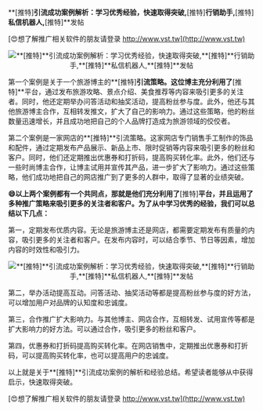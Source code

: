 **[推特]**引流成功案例解析：学习优秀经验，快速取得突破,**[推特]**行销助手,**[推特]**私信机器人,**[推特]**发帖

[😍想了解推广相关软件的朋友请登录 http://www.vst.tw](http://www.vst.tw)

 <center><img src="https://vst.tw/MP4/tuiguang/png/8.png" alt="**[推特]**引流成功案例解析：学习优秀经验，快速取得突破,**[推特]**行销助手,**[推特]**私信机器人,**[推特]**发帖"></center>

第一个案例是关于一个旅游博主的**[推特]**引流策略。这位博主充分利用了**[推特]**平台，通过发布旅游攻略、景点介绍、美食推荐等内容来吸引更多的关注者。同时，他还定期举办问答活动和抽奖活动，提高粉丝参与度。此外，他还与其他旅游博主合作，互相转发推文，扩大了自己的影响力。通过这些策略，他的粉丝数量迅速增长，并且成功地把自己的个人品牌打造成为旅游领域的佼佼者。

第二个案例是一家网店的**[推特]**引流策略。这家网店专门销售手工制作的饰品和配件，通过定期发布产品展示、新品上市、限时促销等内容来吸引更多的粉丝和客户。同时，他们还定期推出优惠券和打折码，提高购买转化率。此外，他们还与一些时尚博主合作，让博主试用并宣传其产品，进一步扩大了影响力。通过这些策略，他们成功地把自己的网店推广到了更多的人群中，取得了显著的业绩突破。

**😄以上两个案例都有一个共同点，那就是他们充分利用了**[推特]**平台，并且运用了多种推广策略来吸引更多的关注者和客户。为了从中学习优秀的经验，我们可以总结以下几点：**

第一，定期发布优质内容。无论是旅游博主还是网店，都需要定期发布有质量的内容，吸引更多的关注者和客户。在发布内容时，可以结合季节、节日等因素，增加内容的时效性和吸引力。

 <center><img src="https://vst.tw/MP4/tuiguang/png/3.png" alt="**[推特]**引流成功案例解析：学习优秀经验，快速取得突破,**[推特]**行销助手,**[推特]**私信机器人,**[推特]**发帖"></center>

第二，举办活动提高互动。问答活动、抽奖活动等都是提高粉丝参与度的好方法，可以增加用户对品牌的认知度和忠诚度。

第三，合作推广扩大影响力。与其他博主、网店合作，互相转发、试用宣传等都是扩大影响力的好方法。可以通过合作，吸引更多的粉丝和客户。

第四，优惠券和打折码提高购买转化率。在网店销售中，定期推出优惠券和打折码，可以提高购买转化率，也可以提高用户的忠诚度。

以上就是关于**[推特]**引流成功案例的解析和经验总结。希望读者能够从中获得启示，快速取得突破。

[😍想了解推广相关软件的朋友请登录 http://www.vst.tw](http://www.vst.tw)



